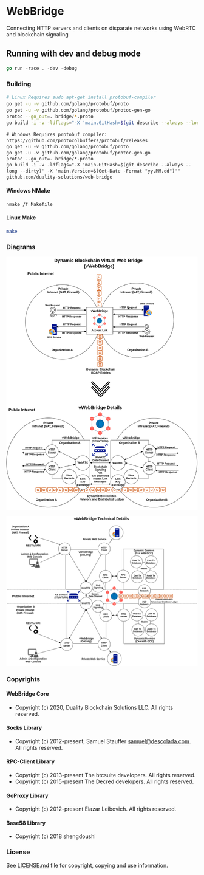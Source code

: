# WebBridge

Connecting HTTP servers and clients on disparate networks using WebRTC and blockchain signaling

## Running with dev and debug mode

```go
go run -race . -dev -debug
```

### Building

```bash
# Linux Requires sudo apt-get install protobuf-compiler
go get -u -v github.com/golang/protobuf/proto
go get -u -v github.com/golang/protobuf/protoc-gen-go
protoc --go_out=. bridge/*.proto
go build -i -v -ldflags="-X 'main.GitHash=$(git describe --always --long --dirty)' -X 'main.Version=$(date +'%y.%m.%d')'" github.com/duality-solutions/web-bridge
```

```shell
# Windows Requires protobuf compiler: https://github.com/protocolbuffers/protobuf/releases
go get -u -v github.com/golang/protobuf/proto
go get -u -v github.com/golang/protobuf/protoc-gen-go
protoc --go_out=. bridge/*.proto
go build -i -v -ldflags="-X 'main.GitHash=$(git describe --always --long --dirty)' -X 'main.Version=$(Get-Date -Format "yy.MM.dd")'" github.com/duality-solutions/web-bridge
```

#### Windows NMake

```shell
nmake /f Makefile
```

#### Linux Make

```bash
make
```

### Diagrams

![General Diagram](docs/diagrams/webbridge-general.png)

![Technical Details Diagram](docs/diagrams/webbridge-tech-details.png)

### Copyrights

#### WebBridge Core

- Copyright (c) 2020, Duality Blockchain Solutions LLC. All rights reserved.

#### Socks Library

- Copyright (c) 2012-present, Samuel Stauffer <samuel@descolada.com>. All rights reserved.

#### RPC-Client Library

- Copyright (c) 2013-present The btcsuite developers. All rights reserved.
- Copyright (c) 2015-present The Decred developers. All rights reserved.

#### GoProxy Library

- Copyright (c) 2012-present Elazar Leibovich. All rights reserved.

#### Base58 Library

- Copyright (c) 2018 shengdoushi

### License

See [LICENSE.md](./LICENSE.md "LICENSE.md") file for copyright, copying and use information.
